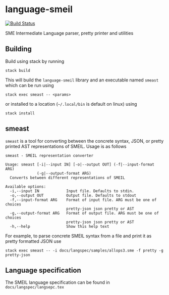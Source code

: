 # language-smeil

[![Build Status](https://travis-ci.org/truls/language-smeil.svg?branch=master)](https://travis-ci.org/truls/language-smeil)

SME Intermediate Language parser, pretty printer and utilities

## Building
Build using stack by running

```
stack build
```

This will build the `language-smeil` library and an executable named `smeast`
which can be run using

```
stack exec smeast -- <params>
```

or installed to a location (`~/.local/bin` is default on linux) using

```
stack install
```

## smeast
`smeast` is a tool for converting between the concrete syntax, JSON, or pretty
printed AST representations of SMEIL. Usage is as follows

```
smeast - SMEIL representation converter

Usage: smeast [-i|--input IN] [-o|--output OUT] (-f|--input-format ARG)
              (-g|--output-format ARG)
  Converts between different representations of SMEIL

Available options:
  -i,--input IN            Input file. Defaults to stdin.
  -o,--output OUT          Output file. Defaults to stdout
  -f,--input-format ARG    Format of input file. ARG must be one of choices
                           pretty-json json pretty or AST
  -g,--output-format ARG   Format of output file. ARG must be one of choices
                           pretty-json json pretty or AST
  -h,--help                Show this help text
```

For example, to parse concrete SMEIL syntax from a file and print it as pretty
formatted JSON use

```
stack exec smeast -- -i docs/langspec/samples/allops3.sme -f pretty -g pretty-json
```

## Language specification
The SMEIL language specification can be found in `docs/langspec/langsepc.tex`
